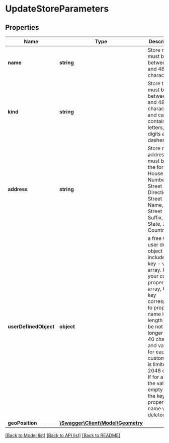 # UpdateStoreParameters

## Properties
Name | Type | Description | Notes
------------ | ------------- | ------------- | -------------
**name** | **string** | Store name must be between 2 and 484 characters | [optional] 
**kind** | **string** | Store type must be between 2 and 484 characters and can contain only letters, digits and dashes | [optional] 
**address** | **string** | Store main address must be in the form House Number, Street Direction, Street Name, Street Suffix, City, State, Zip, Country | [optional] 
**userDefinedObject** | **object** | a free form user defined object that includes a key - value array. Place your custom properties in array, the key corresponds to property name its length must be not longer that 40 chars and value for each custom key is limited to 2048 chars. If for a key the value is empty then the key-property name will be deleted. | [optional] 
**geoPosition** | [**\Swagger\Client\Model\Geometry**](Geometry.md) |  | [optional] 

[[Back to Model list]](../README.md#documentation-for-models) [[Back to API list]](../README.md#documentation-for-api-endpoints) [[Back to README]](../README.md)


